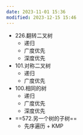 ```yaml
---
date: 2023-11-01 15:36
modified: 2023-12-15 15:46
---
```

- 226.翻转二叉树
	- 递归
	- 广度优先
	- 深度优先
- 101.对称二叉树
	- 递归
	- 广度优先
- 100.相同的树
	- 递归
	- 广度优先
	- 深度优先
- ==572.另一个树的子树==
	- 先序遍历 + KMP